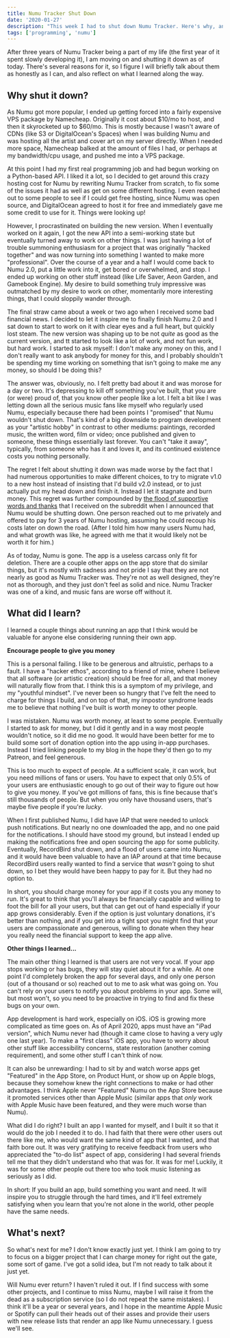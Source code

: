 ```yaml
---
title: Numu Tracker Shut Down
date: '2020-01-27'
description: "This week I had to shut down Numu Tracker. Here's why, and some thoughts."
tags: ['programming', 'numu']
---
```


After three years of Numu Tracker being a part of my life (the first year of it spent slowly developing it), I am moving on and shutting it down as of today. There's several reasons for it, so I figure I will briefly talk about them as honestly as I can, and also reflect on what I learned along the way.

## Why shut it down?

 As Numu got more popular, I ended up getting forced into a fairly expensive VPS package by Namecheap. Originally it cost about $10/mo to host, and then it skyrocketed up to $60/mo. This is mostly because I wasn't aware of CDNs (like S3 or DigitalOcean's Spaces) when I was building Numu and was hosting all the artist and cover art on my server directly. When I needed more space, Namecheap balked at the amount of files I had, or perhaps at my bandwidth/cpu usage, and pushed me into a VPS package.

 At this point I had my first real programming job and had begun working on a Python-based API. I liked it a lot, so I decided to get around this crazy hosting cost for Numu by rewriting Numu Tracker from scratch, to fix some of the issues it had as well as get on some different hosting. I even reached out to some people to see if I could get free hosting, since Numu was open source, and DigitalOcean agreed to host it for free and immediately gave me some credit to use for it. Things were looking up!

 However, I procrastinated on building the new version. When I eventually worked on it again, I got the new API into a semi-working state but eventually turned away to work on other things. I was just having a lot of trouble summoning enthusiasm for a project that was originally "hacked together" and was now turning into something I wanted to make more "professional". Over the course of a year and a half I would come back to Numu 2.0, put a little work into it, get bored or overwhelmed, and stop. I ended up working on other stuff instead (like Life Saver, Aeon Garden, and Gamebook Engine). My desire to build something truly impressive was outmatched by my desire to work on other, momentarily more interesting things, that I could sloppily wander through.

 The final straw came about a week or two ago when I received some bad financial news. I decided to let it inspire me to finally finish Numu 2.0 and I sat down to start to work on it with clear eyes and a full heart, but quickly lost steam. The new version was shaping up to be not _quite_ as good as the current version, and tt started to look like a lot of work, and not fun work, but hard work. I started to ask myself: I don't make any money on this, and I don't really want to ask anybody for money for this, and I probably shouldn't be spending my time working on something that isn't going to make me any money, so should I be doing this?

 The answer was, obviously, no. I felt pretty bad about it and was morose for a day or two. It's depressing to kill off something you've built, that you are (or were) proud of, that you know other people like a lot. I felt a bit like I was letting down all the serious music fans like myself who regularly used Numu, especially because there had been points I "promised" that Numu wouldn't shut down. That's kind of a big downside to program development as your "artistic hobby" in contrast to other mediums: paintings, recorded music, the written word, film or video; once published and given to someone, these things essentially last forever. You can't "take it away", typically, from someone who has it and loves it, and its continued existence costs you nothing personally.

 The regret I felt about shutting it down was made worse by the fact that I had numerous opportunities to make different choices, to try to migrate v1.0 to a new host instead of insisting that I'd build v2.0 instead, or to just actually put my head down and finish it. Instead I let it stagnate and burn money. This regret was further compounded by [the flood of supportive words and thanks](https://www.reddit.com/r/numutracker/comments/etbg4g/numu_tracker_shutting_down/) that I received on the subreddit when I announced that Numu would be shutting down. One person reached out to me privately and offered to pay for 3 years of Numu hosting, assuming he could recoup his costs later on down the road. (After I told him how many users Numu had, and what growth was like, he agreed with me that it would likely not be worth it for him.)

 As of today, Numu is gone. The app is a useless carcass only fit for deletion. There are a couple other apps on the app store that do similar things, but it's mostly with sadness and not pride I say that they are not nearly as good as Numu Tracker was. They're not as well designed, they're not as thorough, and they just don't feel as solid and nice. Numu Tracker was one of a kind, and music fans are worse off without it.

 ## What did I learn?

I learned a couple things about running an app that I think would be valuable for anyone else considering running their own app.

**Encourage people to give you money**

This is a personal failing. I like to be generous and altruistic, perhaps to a fault. I have a "hacker ethos", according to a friend of mine, where I believe that all software (or artistic creation) should be free for all, and that money will naturally flow from that. I think this is a symptom of my privilege, and my "youthful mindset". I've never been so hungry that I've felt the need to charge for things I build, and on top of that, my impostor syndrome leads me to believe that nothing I've built is *worth* money to other people.

I was mistaken. Numu was worth money, at least to some people. Eventually I started to ask for money, but I did it gently and in a way most people wouldn't notice, so it did me no good. It would have been better for me to build some sort of donation option into the app using in-app purchases. Instead I tried linking people to my blog in the hope they'd then go to my Patreon, and feel generous.

This is too much to expect of people. At a sufficient scale, it can work, but you need millions of fans or users. You have to expect that only 0.5% of your users are enthusiastic enough to go out of their way to figure out how to give you money. If you've got millions of fans, this is fine because that's still thousands of people. But when you only have thousand users, that's maybe five people if you're *lucky*.

When I first published Numu, I did have IAP that were needed to unlock push notifications. But nearly no one downloaded the app, and no one paid for the notifications. I should have stood my ground, but instead I ended up making the notifications free and open sourcing the app for some publicity. Eventually, RecordBird shut down, and a flood of users came into Numu, and it would have been valuable to have an IAP around at that time because RecordBird users really wanted to find a service that *wasn't* going to shut down, so I bet they would have been happy to pay for it. But they had no option to.

In short, you should charge money for your app if it costs you any money to run. It's great to think that you'll always be financially capable and willing to foot the bill for all your users, but that can get out of hand especially if your app grows considerably. Even if the option is just voluntary donations, it's better than nothing, and if you get into a tight spot you might find that your users are compassionate and generous, willing to donate when they hear you really need the financial support to keep the app alive.

**Other things I learned...**

The main other thing I learned is that users are not very vocal. If your app stops working or has bugs, they will stay quiet about it for a while. At one point I'd completely broken the app for several days, and only one person (out of a thousand or so) reached out to me to ask what was going on. You can't rely on your users to notify you about problems in your app. Some will, but most won't, so you need to be proactive in trying to find and fix these bugs on your own.

App development is hard work, especially on iOS. iOS is growing more complicated as time goes on. As of April 2020, apps must have an "iPad version", which Numu never had (though it came close to having a very ugly one last year). To make a "first class" iOS app, you have to worry about other stuff like accessibility concerns, state restoration (another coming requirement), and some other stuff I can't think of now.

It can also be unrewarding: I had to sit by and watch worse apps get "Featured" in the App Store, on Product Hunt, or show up on Apple blogs, because they somehow knew the right connections to make or had other advantages. I think Apple never "Featured" Numu on the App Store because it promoted services other than Apple Music (similar apps that *only* work with Apple Music have been featured, and they were much worse than Numu).

What did I do right? I built an app I wanted for myself, and I built it so that it would do the job I needed it to do. I had faith that there were other users out there like me, who would want the same kind of app that I wanted, and that faith bore out. It was very gratifying to receive feedback from users who appreciated the "to-do list" aspect of app, considering I had several friends tell me that they didn't understand who that was for. It was for me! Luckily, it was for some other people out there too who took music listening as seriously as I did.

In short: If you build an app, build something you want and need. It will inspire you to struggle through the hard times, and it'll feel extremely satisfying when you learn that you're not alone in the world, other people have the same needs.

## What's next?

So what's next for me? I don't know exactly just yet. I think I am going to try to focus on a bigger project that I can charge money for right out the gate, some sort of game. I've got a solid idea, but I'm not ready to talk about it just yet.

Will Numu ever return? I haven't ruled it out. If I find success with some other projects, and I continue to miss Numu, maybe I will raise it from the dead as a subscription service (so I do not repeat the same mistakes). I think it'll be a year or several years, and I hope in the meantime Apple Music or Spotify can pull their heads out of their asses and provide their users with new release lists that render an app like Numu unnecessary. I guess we'll see.